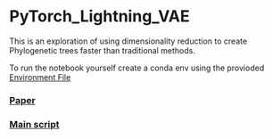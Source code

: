 # PyTorch_Lightning_VAE

This is an exploration of using dimensionality reduction to create Phylogenetic trees faster than traditional methods.

To run the notebook yourself create a conda env using the provioded [Environment File](./environment.yaml)

### [Paper](./Embeddings_to_Phylogenies.pdf)
### [Main script](./VAE.ipynb)